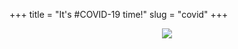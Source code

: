+++ 
title = "It's #COVID-19 time!"
slug = "covid"
+++

<p align="center">
<img src="/images/covid.gif">
</p>

